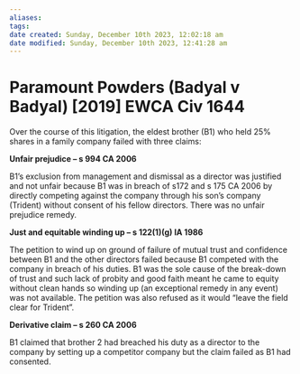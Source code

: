 ```yaml
---
aliases: 
tags: 
date created: Sunday, December 10th 2023, 12:02:18 am
date modified: Sunday, December 10th 2023, 12:41:28 am
---
```


# Paramount Powders (Badyal v Badyal) [2019] EWCA Civ 1644

Over the course of this litigation, the eldest brother (B1) who held 25% shares in a family company failed with three claims:

**Unfair prejudice – s 994 CA 2006**

B1’s exclusion from management and dismissal as a director was justified and not unfair because B1 was in breach of s172 and s 175 CA 2006 by directly competing against the company through his son’s company (Trident) without consent of his fellow directors. There was no unfair prejudice remedy.

**Just and equitable winding up – s 122(1)(g) IA 1986**

The petition to wind up on ground of failure of mutual trust and confidence between B1 and the other directors failed because B1 competed with the company in breach of his duties. B1 was the sole cause of the break-down of trust and such lack of probity and good faith meant he came to equity without clean hands so winding up (an exceptional remedy in any event) was not available. The petition was also refused as it would “leave the field clear for Trident”.

**Derivative claim – s 260 CA 2006**

B1 claimed that brother 2 had breached his duty as a director to the company by setting up a competitor company but the claim failed as B1 had consented.
